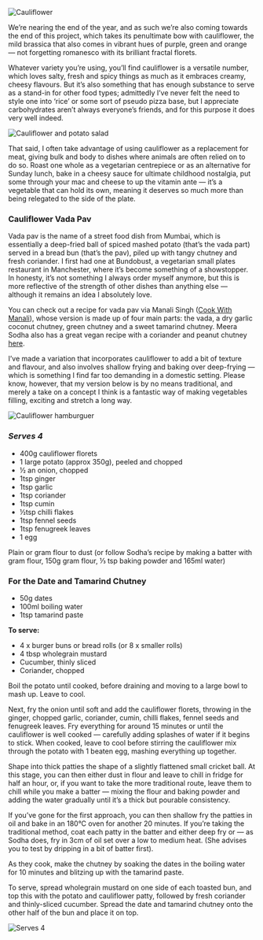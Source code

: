 ﻿![Cauliflower](images/1.jpeg "Illustration: Ellen Blanctitle")  
  
We’re nearing the end of the year, and as such we’re also coming towards the end of this project, 
which takes its penultimate bow with cauliflower, the mild brassica that also comes in vibrant hues of purple,
green and orange — not forgetting romanesco with its brilliant fractal florets.  
  
Whatever variety you’re using, you’ll find cauliflower is a versatile number, which loves salty, 
fresh and spicy things as much as it embraces creamy, cheesy flavours. 
But it’s also something that has enough substance to serve as a stand-in for other food types; 
admittedly I’ve never felt the need to style one into ‘rice’ or some sort of pseudo pizza base, 
but I appreciate carbohydrates aren’t always everyone’s friends, and for this purpose it does very well indeed.  
  
![Cauliflower and potato salad](images/2.jpeg "Cauliflower and potato salad with dill, lemon and caper butter, toasted walnuts and deep-fried shallots")  
  
That said, I often take advantage of using cauliflower as a replacement for meat, 
giving bulk and body to dishes where animals are often relied on to do so.
Roast one whole as a vegetarian centrepiece or as an alternative for Sunday lunch, 
bake in a cheesy sauce for ultimate childhood nostalgia, put some through your mac and cheese to up the vitamin ante — it’s a vegetable that can hold its own, 
meaning it deserves so much more than being relegated to the side of the plate.  
  
### Cauliflower Vada Pav  
Vada pav is the name of a street food dish from Mumbai, 
which is essentially a deep-fried ball of spiced mashed potato (that’s the vada part) 
served in a bread bun (that’s the pav), piled up with tangy chutney and fresh coriander. 
I first had one at Bundobust, a vegetarian small plates restaurant in Manchester, 
where it’s become something of a showstopper. In honesty, it’s not something I always order myself anymore, 
but this is more reflective of the strength of other dishes than anything else — although it remains an idea I absolutely love.  
  
You can check out a recipe for vada pav via Manali Singh ([Cook With Manali](https://www.cookwithmanali.com/vada-pav)), 
whose version is made up of four main parts: the vada, a dry garlic coconut chutney,
green chutney and a sweet tamarind chutney. Meera Sodha also has a great vegan recipe with a coriander and peanut chutney
[here](https://www.theguardian.com/food/2020/dec/05/meera-sodha-christmas-recipe-for-vegan-vada-pav-with-coriander-and-peanut-chutney).  
  
I’ve made a variation that incorporates cauliflower to add a bit of texture and flavour, 
and also involves shallow frying and baking over deep-frying — which is something I find far too demanding in 
a domestic setting. Please know, however, that my version below is by no means traditional, 
and merely a take on a concept I think is a fantastic way of making vegetables filling, exciting and stretch a long way.  
  

![Cauliflower hamburguer](images/3.jpeg)  
  
### *Serves 4*
* 400g cauliflower florets  
* 1 large potato (approx 350g), peeled and chopped  
* ½ an onion, chopped  
* 1tsp ginger  
* 1tsp garlic  
* 1tsp coriander  
* 1tsp cumin  
* ½tsp chilli flakes  
* 1tsp fennel seeds  
* 1tsp fenugreek leaves  
* 1 egg  
  
Plain or gram flour to dust (or follow Sodha’s recipe by making a batter with gram flour, 150g gram flour, ⅓ tsp baking powder and 165ml water)  
  
### For the Date and Tamarind Chutney
  
* 50g dates
* 100ml boiling water
* 1tsp tamarind paste
  
**To serve:**
* 4 x burger buns or bread rolls (or 8 x smaller rolls)
* 4 tbsp wholegrain mustard
* Cucumber, thinly sliced
* Coriander, chopped
  
Boil the potato until cooked, before draining and moving to a large bowl to mash up. Leave to cool.  
  
Next, fry the onion until soft and add the cauliflower florets, throwing in the ginger, chopped garlic, 
coriander, cumin, chilli flakes, fennel seeds and fenugreek leaves. Fry everything for around 15 minutes or until the cauliflower is well cooked 
— carefully adding splashes of water if it begins to stick. When cooked, leave to cool before stirring the cauliflower mix through the 
potato with 1 beaten egg, mashing everything up together.  
  
Shape into thick patties the shape of a slightly flattened small cricket ball. At this stage, 
you can then either dust in flour and leave to chill in fridge for half an hour, or, if you want to take the more traditional route, 
leave them to chill while you make a batter — mixing the flour and baking powder and adding the water gradually until it’s a thick but pourable consistency.  
  
If you’ve gone for the first approach, you can then shallow fry the patties in oil and bake in an 180°C oven for another 20 minutes. 
If you’re taking the traditional method, coat each patty in the batter and either deep fry or — as Sodha does, fry in 3cm of oil set 
over a low to medium heat. (She advises you to test by dripping in a bit of batter first).  
  
As they cook, make the chutney by soaking the dates in the boiling water for 10 minutes and blitzing up with the tamarind paste.  
  
To serve, spread wholegrain mustard on one side of each toasted bun, and top this with the potato and cauliflower patty, 
followed by fresh coriander and thinly-sliced cucumber. Spread the date and tamarind chutney onto the other half of the bun and place it on top.  
  
![Serves 4](images/4.jpeg)  